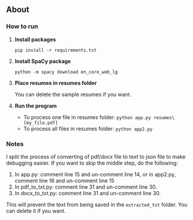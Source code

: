 ## About
### How to run
1. **Install packages**

	`pip install -r requirements.txt`
3.  **Install SpaCy package**
	
 	`python -m spacy download en_core_web_lg`
4. **Place resumes in resumes folder**
	
 	You can delete the sample resumes if you want.
5. **Run the program**
	
 	- To process one file in resumes folder:
		`python app.py resumes\[my_file.pdf]`
	- To process all files in resumes folder:
		`python app2.py`
### Notes
I split the process of converting of pdf/docx file to text to json file to make debugging easier. If you want to skip the middle step, do the following: 
1. In app.py: comment line 15 and un-comment line 14, 
   or in app2.py, comment line 16 and un-comment line 15
2. In pdf_to_txt.py: comment line 31 and un-comment line 30.
3. In docx_to_txt.py: comment line 31 and un-comment line 30.

This will prevent the text from being saved in the `extracted_txt` folder. You can delete it if you want.

